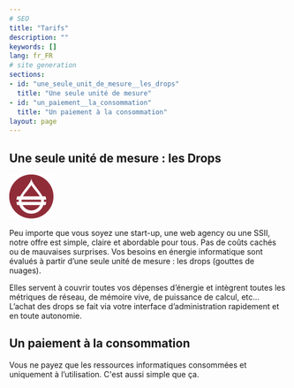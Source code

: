 ```yaml
---
# SEO
title: "Tarifs"
description: ""
keywords: []
lang: fr_FR
# site generation
sections:
- id: "une_seule_unit_de_mesure__les_drops"
  title: "Une seule unité de mesure"
- id: "un_paiement__la_consommation"
  title: "Un paiement à la consommation"
layout: page
---
```


## Une seule unité de mesure : les Drops 
<div id="drop"><img alt='' src='/media/drops.png' /></div>

Peu importe que vous soyez une start-up, une web agency ou une SSII, notre offre est simple, claire et abordable pour tous. Pas de coûts cachés ou de mauvaises surprises.
Vos besoins en énergie informatique sont évalués à partir d’une seule unité de mesure : les drops (gouttes de nuages).  
 
Elles servent à couvrir toutes vos dépenses d’énergie et intègrent toutes les métriques de réseau, de mémoire vive, de puissance de calcul, etc… L’achat des drops se fait via votre interface d’administration rapidement et en toute autonomie. 
## Un paiement à la consommation
Vous ne payez que les ressources informatiques consommées et uniquement à l’utilisation. C'est aussi simple que ça.
